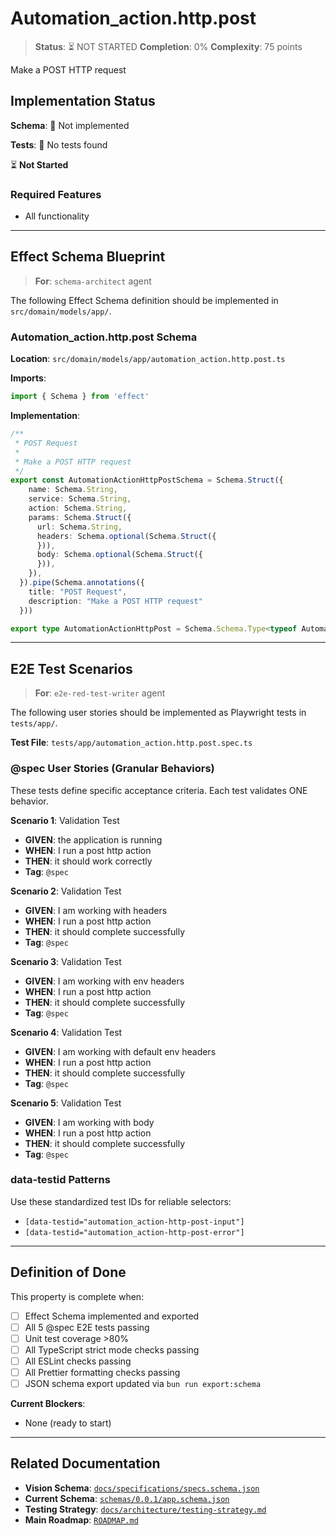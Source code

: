 # Automation_action.http.post

> **Status**: ⏳ NOT STARTED
> **Completion**: 0%
> **Complexity**: 75 points

Make a POST HTTP request

## Implementation Status

**Schema**: 🔴 Not implemented

**Tests**: 🔴 No tests found

⏳ **Not Started**

### Required Features

- All functionality

---

## Effect Schema Blueprint

> **For**: `schema-architect` agent

The following Effect Schema definition should be implemented in `src/domain/models/app/`.

### Automation_action.http.post Schema

**Location**: `src/domain/models/app/automation_action.http.post.ts`

**Imports**:

```typescript
import { Schema } from 'effect'
```

**Implementation**:

```typescript
/**
 * POST Request
 * 
 * Make a POST HTTP request
 */
export const AutomationActionHttpPostSchema = Schema.Struct({
    name: Schema.String,
    service: Schema.String,
    action: Schema.String,
    params: Schema.Struct({
      url: Schema.String,
      headers: Schema.optional(Schema.Struct({
      })),
      body: Schema.optional(Schema.Struct({
      })),
    }),
  }).pipe(Schema.annotations({
    title: "POST Request",
    description: "Make a POST HTTP request"
  }))

export type AutomationActionHttpPost = Schema.Schema.Type<typeof AutomationActionHttpPostSchema>
```

---

## E2E Test Scenarios

> **For**: `e2e-red-test-writer` agent

The following user stories should be implemented as Playwright tests in `tests/app/`.

**Test File**: `tests/app/automation_action.http.post.spec.ts`

### @spec User Stories (Granular Behaviors)

These tests define specific acceptance criteria. Each test validates ONE behavior.

**Scenario 1**: Validation Test

- **GIVEN**: the application is running
- **WHEN**: I run a post http action
- **THEN**: it should work correctly
- **Tag**: `@spec`

**Scenario 2**: Validation Test

- **GIVEN**: I am working with headers
- **WHEN**: I run a post http action
- **THEN**: it should complete successfully
- **Tag**: `@spec`

**Scenario 3**: Validation Test

- **GIVEN**: I am working with env headers
- **WHEN**: I run a post http action
- **THEN**: it should complete successfully
- **Tag**: `@spec`

**Scenario 4**: Validation Test

- **GIVEN**: I am working with default env headers
- **WHEN**: I run a post http action
- **THEN**: it should complete successfully
- **Tag**: `@spec`

**Scenario 5**: Validation Test

- **GIVEN**: I am working with body
- **WHEN**: I run a post http action
- **THEN**: it should complete successfully
- **Tag**: `@spec`

### data-testid Patterns

Use these standardized test IDs for reliable selectors:

- `[data-testid="automation_action-http-post-input"]`
- `[data-testid="automation_action-http-post-error"]`

---

## Definition of Done

This property is complete when:

- [ ] Effect Schema implemented and exported
- [ ] All 5 @spec E2E tests passing
- [ ] Unit test coverage >80%
- [ ] All TypeScript strict mode checks passing
- [ ] All ESLint checks passing
- [ ] All Prettier formatting checks passing
- [ ] JSON schema export updated via `bun run export:schema`

**Current Blockers**:

- None (ready to start)

---

## Related Documentation

- **Vision Schema**: [`docs/specifications/specs.schema.json`](../specs.schema.json)
- **Current Schema**: [`schemas/0.0.1/app.schema.json`](../../schemas/0.0.1/app.schema.json)
- **Testing Strategy**: [`docs/architecture/testing-strategy.md`](../../architecture/testing-strategy.md)
- **Main Roadmap**: [`ROADMAP.md`](../../../ROADMAP.md)
